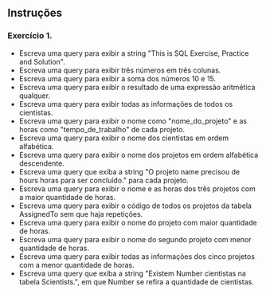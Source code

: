 ## Instruções

### Exercício 1.
 - Escreva uma query para exibir a string "This is SQL Exercise, Practice and Solution".
 - Escreva uma query para exibir três números em três colunas.
 - Escreva uma query para exibir a soma dos números 10 e 15.
 - Escreva uma query para exibir o resultado de uma expressão aritmética qualquer.
 - Escreva uma query para exibir todas as informações de todos os cientistas.
 - Escreva uma query para exibir o nome como "nome_do_projeto" e as horas como "tempo_de_trabalho" de cada projeto.
 - Escreva uma query para exibir o nome dos cientistas em ordem alfabética.
 - Escreva uma query para exibir o nome dos projetos em ordem alfabética descendente.
 - Escreva uma query que exiba a string "O projeto name precisou de hours horas para ser concluído." para cada projeto.
 - Escreva uma query para exibir o nome e as horas dos três projetos com a maior quantidade de horas.
 - Escreva uma query para exibir o código de todos os projetos da tabela AssignedTo sem que haja repetições.
 - Escreva uma query para exibir o nome do projeto com maior quantidade de horas.
 - Escreva uma query para exibir o nome do segundo projeto com menor quantidade de horas.
 - Escreva uma query para exibir todas as informações dos cinco projetos com a menor quantidade de horas.
 - Escreva uma query que exiba a string "Existem Number cientistas na tabela Scientists.", em que Number se refira a quantidade de cientistas.
